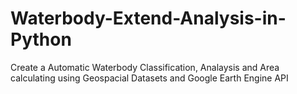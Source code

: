 # Waterbody-Extend-Analysis-in-Python
Create a Automatic Waterbody Classification, Analaysis and Area calculating using Geospacial Datasets and Google Earth Engine API
